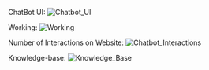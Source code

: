 ChatBot UI:
![Chatbot_UI](https://github.com/user-attachments/assets/df6dbf32-76b7-4e14-8f6f-0563a66c4cc9)

Working:
![Working](https://github.com/user-attachments/assets/7f904def-d2b5-42fe-bf99-6c154102b4c7)

Number of Interactions on Website:
![Chatbot_Interactions](https://github.com/user-attachments/assets/cb56e960-fdba-4c33-8b77-dcb62f05737c)

Knowledge-base:
![Knowledge_Base](https://github.com/user-attachments/assets/d4204899-c29b-45f6-802d-44a6a4a29b45)

